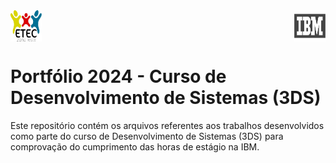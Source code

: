 
<div style="display: flex; justify-content: space-between;">
  <img src="Imagens/eteczl.png" alt="Texto alternativo" width="50" height="50">
  <img src="Imagens/IBM-Logo.png" alt="Texto alternativo" width="50" height="50">
</div>

# Portfólio 2024 - Curso de Desenvolvimento de Sistemas (3DS)

Este repositório contém os arquivos referentes aos trabalhos desenvolvidos como parte do curso de Desenvolvimento de Sistemas (3DS) para comprovação do cumprimento das horas de estágio na IBM.
